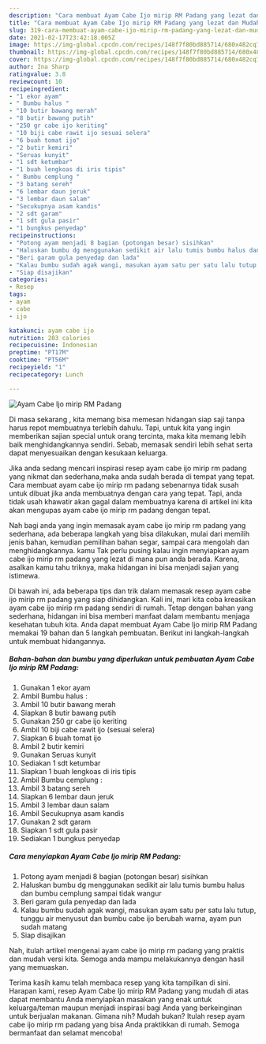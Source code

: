 ```yaml
---
description: "Cara membuat Ayam Cabe Ijo mirip RM Padang yang lezat dan Mudah Dibuat"
title: "Cara membuat Ayam Cabe Ijo mirip RM Padang yang lezat dan Mudah Dibuat"
slug: 319-cara-membuat-ayam-cabe-ijo-mirip-rm-padang-yang-lezat-dan-mudah-dibuat
date: 2021-02-17T23:42:18.005Z
image: https://img-global.cpcdn.com/recipes/148f7f80bd885714/680x482cq70/ayam-cabe-ijo-mirip-rm-padang-foto-resep-utama.jpg
thumbnail: https://img-global.cpcdn.com/recipes/148f7f80bd885714/680x482cq70/ayam-cabe-ijo-mirip-rm-padang-foto-resep-utama.jpg
cover: https://img-global.cpcdn.com/recipes/148f7f80bd885714/680x482cq70/ayam-cabe-ijo-mirip-rm-padang-foto-resep-utama.jpg
author: Ina Sharp
ratingvalue: 3.8
reviewcount: 10
recipeingredient:
- "1 ekor ayam"
- " Bumbu halus "
- "10 butir bawang merah"
- "8 butir bawang putih"
- "250 gr cabe ijo keriting"
- "10 biji cabe rawit ijo sesuai selera"
- "6 buah tomat ijo"
- "2 butir kemiri"
- "Seruas kunyit"
- "1 sdt ketumbar"
- "1 buah lengkoas di iris tipis"
- " Bumbu cemplung "
- "3 batang sereh"
- "6 lembar daun jeruk"
- "3 lembar daun salam"
- "Secukupnya asam kandis"
- "2 sdt garam"
- "1 sdt gula pasir"
- "1 bungkus penyedap"
recipeinstructions:
- "Potong ayam menjadi 8 bagian (potongan besar) sisihkan"
- "Haluskan bumbu dg menggunakan sedikit air lalu tumis bumbu halus dan bumbu cemplung sampai tidak wangur"
- "Beri garam gula penyedap dan lada"
- "Kalau bumbu sudah agak wangi, masukan ayam satu per satu lalu tutup, tunggu air menyusut dan bumbu cabe ijo berubah warna, ayam pun sudah matang"
- "Siap disajikan"
categories:
- Resep
tags:
- ayam
- cabe
- ijo

katakunci: ayam cabe ijo 
nutrition: 203 calories
recipecuisine: Indonesian
preptime: "PT17M"
cooktime: "PT56M"
recipeyield: "1"
recipecategory: Lunch

---
```



![Ayam Cabe Ijo mirip RM Padang](https://img-global.cpcdn.com/recipes/148f7f80bd885714/680x482cq70/ayam-cabe-ijo-mirip-rm-padang-foto-resep-utama.jpg)

Di masa  sekarang , kita memang bisa memesan hidangan siap saji tanpa harus repot membuatnya terlebih dahulu. Tapi, untuk kita yang ingin memberikan sajian special untuk orang tercinta, maka kita memang lebih baik menghidangkannya sendiri. Sebab, memasak sendiri lebih sehat serta dapat menyesuaikan dengan kesukaan keluarga.

Jika anda sedang mencari inspirasi resep ayam cabe ijo mirip rm padang yang nikmat dan sederhana,maka anda sudah berada di tempat yang tepat. Cara membuat ayam cabe ijo mirip rm padang  sebenarnya tidak susah untuk dibuat jika anda membuatnya dengan cara yang tepat. Tapi, anda tidak usah khawatir akan gagal dalam membuatnya 
karena di artikel ini kita akan mengupas ayam cabe ijo mirip rm padang dengan tepat.  



Nah bagi anda yang ingin memasak ayam cabe ijo mirip rm padang yang sederhana, ada beberapa langkah yang bisa dilakukan, mulai dari memilih jenis bahan, kemudian pemilihan bahan segar, sampai cara mengolah dan menghidangkannya. kamu Tak perlu pusing kalau ingin menyiapkan ayam cabe ijo mirip rm padang yang lezat di mana pun anda berada. Karena, asalkan kamu  tahu triknya, maka hidangan ini bisa menjadi sajian yang istimewa.

Di bawah ini, ada beberapa tips dan trik dalam memasak resep ayam cabe ijo mirip rm padang yang siap dihidangkan. Kali ini, mari kita coba kreasikan ayam cabe ijo mirip rm padang sendiri di rumah. Tetap dengan bahan yang sederhana, hidangan ini bisa memberi manfaat dalam membantu menjaga kesehatan tubuh kita. Anda dapat membuat Ayam Cabe Ijo mirip RM Padang memakai 19 bahan dan 5 langkah pembuatan. Berikut ini langkah-langkah untuk membuat hidangannya.

<!--inarticleads1-->

##### Bahan-bahan dan bumbu yang diperlukan untuk pembuatan Ayam Cabe Ijo mirip RM Padang:

1. Gunakan 1 ekor ayam
1. Ambil  Bumbu halus :
1. Ambil 10 butir bawang merah
1. Siapkan 8 butir bawang putih
1. Gunakan 250 gr cabe ijo keriting
1. Ambil 10 biji cabe rawit ijo (sesuai selera)
1. Siapkan 6 buah tomat ijo
1. Ambil 2 butir kemiri
1. Gunakan Seruas kunyit
1. Sediakan 1 sdt ketumbar
1. Siapkan 1 buah lengkoas di iris tipis
1. Ambil  Bumbu cemplung :
1. Ambil 3 batang sereh
1. Siapkan 6 lembar daun jeruk
1. Ambil 3 lembar daun salam
1. Ambil Secukupnya asam kandis
1. Gunakan 2 sdt garam
1. Siapkan 1 sdt gula pasir
1. Sediakan 1 bungkus penyedap




<!--inarticleads2-->

##### Cara menyiapkan Ayam Cabe Ijo mirip RM Padang:

1. Potong ayam menjadi 8 bagian (potongan besar) sisihkan
1. Haluskan bumbu dg menggunakan sedikit air lalu tumis bumbu halus dan bumbu cemplung sampai tidak wangur
1. Beri garam gula penyedap dan lada
1. Kalau bumbu sudah agak wangi, masukan ayam satu per satu lalu tutup, tunggu air menyusut dan bumbu cabe ijo berubah warna, ayam pun sudah matang
1. Siap disajikan




Nah, itulah artikel mengenai  ayam cabe ijo mirip rm padang  yang praktis dan mudah versi kita. Semoga anda mampu melakukannya dengan hasil yang memuaskan. 

Terima kasih kamu telah membaca resep yang kita tampilkan di sini. Harapan kami, resep  Ayam Cabe Ijo mirip RM Padang yang mudah di atas dapat membantu Anda menyiapkan masakan yang enak untuk keluarga/teman maupun menjadi inspirasi bagi Anda yang berkeinginan untuk berjualan makanan. Gimana nih? Mudah bukan? Itulah resep ayam cabe ijo mirip rm padang yang bisa Anda praktikkan di rumah. Semoga bermanfaat dan selamat mencoba!

